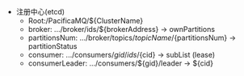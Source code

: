 - 注册中心(etcd)
    - Root:/PacificaMQ/${ClusterName}
    - broker: .../broker/ids/${brokerAddress} -> ownPartitions
    - partitionsNum: .../broker/topics/${topicName}/${partitionsNum} -> partitionStatus
    - consumer: .../consumers/${gid}/ids/${cid} -> subList (lease)
    - consumerLeader: .../consumers/${gid}/leader -> ${cid}